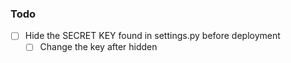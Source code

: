 ### Todo

- [ ] Hide the SECRET KEY found in settings.py before deployment
    - [ ] Change the key after hidden